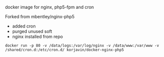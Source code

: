 docker image for nginx, php5-fpm and cron

Forked from
mbentley/nginx-php5

- added cron
- purged unused soft
- nginx installed from repo


`docker run -p 80 -v /data/logs:/var/log/nginx -v /data/www:/var/www -v /shared/cron.d:/etc/cron.d/ korjavin/docker-nginx-php5`

